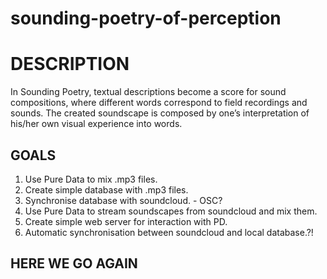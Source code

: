 sounding-poetry-of-perception
=============================

# DESCRIPTION

In Sounding Poetry, textual descriptions become a score for sound compositions, where different words correspond to field recordings and sounds. The created soundscape is composed by one’s interpretation of his/her own visual experience into words.

## GOALS

1. Use Pure Data to mix .mp3 files.
2. Create simple database with .mp3 files.
3. Synchronise database with soundcloud. - OSC?
4. Use Pure Data to stream soundscapes from soundcloud and mix them.
5. Create simple web server for interaction with PD.
6. Automatic synchronisation between soundcloud and local database.?!

## HERE WE GO AGAIN

